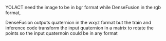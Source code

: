 YOLACT need the image to be in bgr format while DenseFusion in the rgb format,

DenseFusion outputs quaternion in the wxyz format but the train and inference code transform the input quaternion in a matrix to rotate the points so the input quaternoin could be in any format

